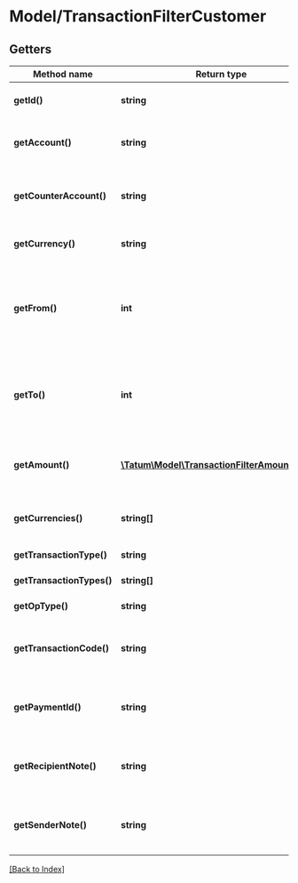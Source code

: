 # Model/TransactionFilterCustomer

## Getters

Method name | Return type | Description | Notes
------------ | ------------- | ------------- | -------------
**getId()** | **string** | Customer internal ID to search for. |
**getAccount()** | **string** | Source account - source of transaction(s). | [optional]
**getCounterAccount()** | **string** | Counter account - transaction(s) destination account. | [optional]
**getCurrency()** | **string** | Currency of the transactions. | [optional]
**getFrom()** | **int** | Starting date to search for transactions from in UTC millis. If not present, search all history. | [optional]
**getTo()** | **int** | Date until to search for transactions in UTC millis. If not present, search up till now. | [optional]
**getAmount()** | [**\Tatum\Model\TransactionFilterAmountInner[]**](TransactionFilterAmountInner.md) | Amount of the transaction. AND is used between filter options. | [optional]
**getCurrencies()** | **string[]** | List of currencies of the transactions. | [optional]
**getTransactionType()** | **string** | Type of payment | [optional]
**getTransactionTypes()** | **string[]** | Types of payment | [optional]
**getOpType()** | **string** | Type of operation. | [optional]
**getTransactionCode()** | **string** | For bookkeeping to distinct transaction purpose. | [optional]
**getPaymentId()** | **string** | Payment ID defined in payment order by sender. | [optional]
**getRecipientNote()** | **string** | Recipient note defined in payment order by sender. | [optional]
**getSenderNote()** | **string** | Sender note defined in payment order by sender. | [optional]

[[Back to Index]](../index.md)
